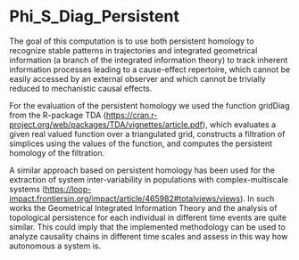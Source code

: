 # Phi_S_Diag_Persistent
 
The goal of this computation is to use both persistent homology to recognize stable patterns in trajectories and integrated geometrical information (a branch of the integrated information theory) to track inherent information processes leading to a cause-effect repertoire, which cannot be easily accessed by an external observer and which cannot be trivially reduced to mechanistic causal effects.

For the evaluation of the persistent homology we used the function gridDiag from the R-package TDA (https://cran.r-project.org/web/packages/TDA/vignettes/article.pdf), which evaluates a given real valued function over a triangulated grid, constructs a filtration of simplices using the values of the function, and computes the persistent homology of the filtration.

A similar approach based on persistent homology has been used for the extraction of system inter-variability in populations with complex-multiscale systems (https://loop-impact.frontiersin.org/impact/article/465982#totalviews/views). In such works the Geometrical Integrated Information Theory and the analysis of topological persistence for each individual in different time events are quite similar. This could imply that the implemented methodology can be used to analyze causality chains in different time scales and assess in this way how autonomous a system is.

